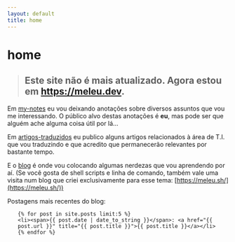 ```yaml
---
layout: default
title: home
---
```


# home

> ## **Este site não é mais atualizado. Agora estou em <https://meleu.dev>.**

Em [my-notes](/my-notes/) eu vou deixando anotações sobre diversos assuntos que vou me interessando.
O público alvo destas anotações é **eu**, mas pode ser que alguém ache alguma coisa útil por lá...

Em [artigos-traduzidos](/artigos-traduzidos/) eu publico alguns artigos relacionados à área de T.I. que vou traduzindo e que acredito que permanecerão relevantes por bastante tempo.

E o [blog](/blog/) é onde vou colocando algumas nerdezas que
vou aprendendo por aí. (Se você gosta de shell scripts e linha de comando,
também vale uma visita num blog que criei exclusivamente para esse tema:
[https://meleu.sh/](https://meleu.sh/))

Postagens mais recentes do blog:
<ul class="posts">

    {% for post in site.posts limit:5 %}
    <li><span>{{ post.date | date_to_string }}</span>: <a href="{{ post.url }}" title="{{ post.title }}">{{ post.title }}</a></li>
    {% endfor %}
</ul>
